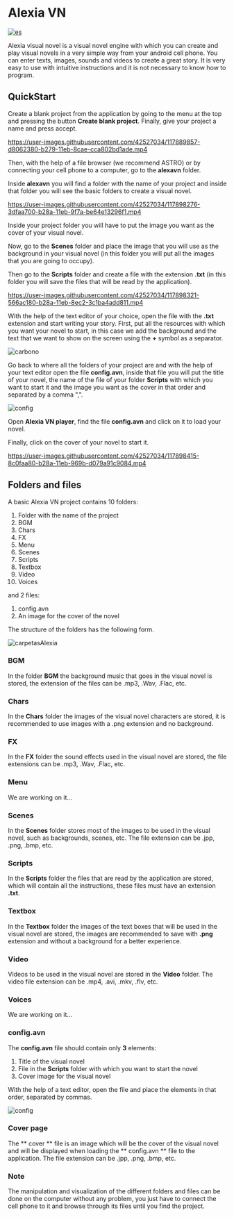 # Alexia VN

[![es](https://img.shields.io/badge/lang-es-yellow.svg)](https://github.com/Fernando1612/AlexiaVN/blob/master/README.md)

Alexia visual novel is a visual novel engine with which you can create and play visual novels in a very simple way from your android cell phone. You can enter texts, images, sounds and videos to create a great story. It is very easy to use with intuitive instructions and it is not necessary to know how to program.

## QuickStart 

Create a blank project from the application by going to the menu at the top and pressing the button **Create blank project**. Finally, give your project a name and press accept.

https://user-images.githubusercontent.com/42527034/117889857-d8062380-b279-11eb-8cae-cca802bd1ade.mp4

Then, with the help of a file browser (we recommend ASTRO) or by connecting your cell phone to a computer, go to the **alexavn** folder.

Inside **alexavn** you will find a folder with the name of your project and inside that folder you will see the basic folders to create a visual novel. 

https://user-images.githubusercontent.com/42527034/117898276-3dfaa700-b28a-11eb-9f7a-be64e13296f1.mp4

Inside your project folder you will have to put the image you want as the cover of your visual novel.

Now, go to the **Scenes** folder and place the image that you will use as the background in your visual novel (in this folder you will put all the images that you are going to occupy).

Then go to the **Scripts** folder and create a file with the extension **.txt** (in this folder you will save the files that will be read by the application).

https://user-images.githubusercontent.com/42527034/117898321-566ac180-b28a-11eb-8ec2-3c1ba4add811.mp4

With the help of the text editor of your choice, open the file with the **.txt** extension and start writing your story.
First, put all the resources with which you want your novel to start, in this case we add the background and the text that we want to show on the screen using the **+** symbol as a separator.

![carbono](https://user-images.githubusercontent.com/42527034/117898505-b5c8d180-b28a-11eb-8c08-9a54efee1ddd.png)

Go back to where all the folders of your project are and with the help of your text editor open the file **config.avn**, inside that file you will put the title of your novel, the name of the file of your folder **Scripts** with which you want to start it and the image you want as the cover in that order and separated by a comma ",".

![config](https://user-images.githubusercontent.com/42527034/117898511-b95c5880-b28a-11eb-8940-9cfd4a69ee14.png)

Open **Alexia VN player**, find the file **config.avn** and click on it to load your novel.

Finally, click on the cover of your novel to start it. 

https://user-images.githubusercontent.com/42527034/117898415-8c0faa80-b28a-11eb-969b-d079a91c9084.mp4


## Folders and files

A basic Alexia VN project contains 10 folders:

1. Folder with the name of the project
2. BGM
3. Chars
4. FX
5. Menu
6. Scenes
7. Scripts
8. Textbox
9. Video
10. Voices

and 2 files:

1. config.avn
2. An image for the cover of the novel 

The structure of the folders has the following form.

![carpetasAlexia](https://user-images.githubusercontent.com/42527034/118007843-249d3d80-b312-11eb-8c45-9c146020c2ad.png)

### BGM

In the folder **BGM** the background music that goes in the visual novel is stored, the extension of the files can be .mp3, .Wav, .Flac, etc.

### Chars

In the **Chars** folder the images of the visual novel characters are stored, it is recommended to use images with a .png extension and no background.

### FX

In the **FX** folder the sound effects used in the visual novel are stored, the file extensions can be .mp3, .Wav, .Flac, etc.

### Menu

We are working on it...

### Scenes

In the **Scenes** folder stores most of the images to be used in the visual novel, such as backgrounds, scenes, etc. The file extension can be .jpp, .png, .bmp, etc. 

### Scripts

In the **Scripts** folder the files that are read by the application are stored, which will contain all the instructions, these files must have an extension **.txt**.

### Textbox

In the **Textbox** folder the images of the text boxes that will be used in the visual novel are stored, the images are recommended to save with **.png** extension and without a background for a better experience.

### Video

Videos to be used in the visual novel are stored in the **Video** folder. The video file extension can be .mp4, .avi, .mkv, .flv, etc.

### Voices

We are working on it...

### config.avn

The **config.avn** file should contain only **3** elements:

1. Title of the visual novel
2. File in the **Scripts** folder with which you want to start the novel
3. Cover image for the visual novel

With the help of a text editor, open the file and place the elements in that order, separated by commas.

![config](https://user-images.githubusercontent.com/42527034/117898511-b95c5880-b28a-11eb-8940-9cfd4a69ee14.png)

### Cover page

The ** cover ** file is an image which will be the cover of the visual novel and will be displayed when loading the ** config.avn ** file to the application. The file extension can be .jpp, .png, .bmp, etc.



### Note

The manipulation and visualization of the different folders and files can be done on the computer without any problem, you just have to connect the cell phone to it and browse through its files until you find the project.







